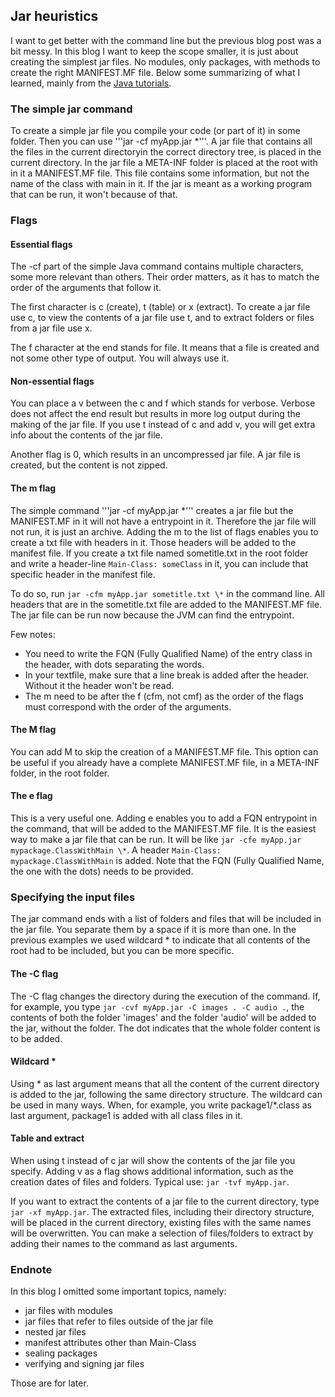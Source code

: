 ## Jar heuristics


I want to get better with the command line but the previous blog post was a bit messy. In this blog I want to keep the scope smaller, it is just about creating the simplest jar files. No modules, only packages, with methods to create the right MANIFEST.MF file. Below some summarizing of what I learned, mainly from the [Java tutorials](https://docs.oracle.com/javase/tutorial/deployment/jar/index.html).


### The simple jar command

To create a simple jar file you compile your code (or part of it) in some folder. Then you can use '''jar -cf myApp.jar \*'''. A jar file that contains all the files in the current directoryin the correct directory tree, is placed in the current directory. In the jar file a META-INF folder is placed at the root with in it a MANIFEST.MF file. This file contains some information, but not the name of the class with main in it. If the jar is meant as a working program that can be run, it won't because of that.


### Flags

#### Essential flags

The -cf part of the simple Java command contains multiple characters, some more relevant than others. Their order matters, as it has to match the order of the arguments that follow it.

The first character is c (create), t (table) or x (extract). To create a jar file use c, to view the contents of a jar file use t, and to extract folders or files from a jar file use x.

The f character at the end stands for file. It means that a file is created and not some other type of output. You will always use it.


#### Non-essential flags

You can place a v between the c and f which stands for verbose. Verbose does not affect the end result but results in more log output during the making of the jar file. If you use t instead of c and add v, you will get extra info about the contents of the jar file.

Another flag is 0, which results in an uncompressed jar file. A jar file is created, but the content is not zipped. 


#### The m flag

The simple command '''jar -cf myApp.jar \*''' creates a jar file but the MANIFEST.MF in it will not have a entrypoint in it. Therefore the jar file will not run, it is just an archive. Adding the m to the list of flags enables you to create a txt file with headers in it. Those headers will be added to the manifest file. If you create a txt file named sometitle.txt in the root folder and write a header-line ```Main-Class: someClass``` in it, you can include that specific header in the manifest file.

To do so, run ```jar -cfm myApp.jar sometitle.txt \*``` in the command line. All headers that are in the sometitle.txt file are added to the MANIFEST.MF file. The jar file can be run now because the JVM can find the entrypoint.

Few notes:
- You need to write the FQN (Fully Qualified Name) of the entry class in the header, with dots separating the words.
- In your textfile, make sure that a line break is added after the header. Without it the header won't be read.
- The m need to be after the f (cfm, not cmf) as the order of the flags must correspond with the order of the arguments.


#### The M flag 

You can add M to skip the creation of a MANIFEST.MF file. This option can be useful if you already have a complete MANIFEST.MF file, in a META-INF folder, in the root folder. 


#### The e flag

This is a very useful one. Adding e enables you to add a FQN entrypoint in the command, that will be added to the MANIFEST.MF file. It is the easiest way to make a jar file that can be run. It will be like ```jar -cfe myApp.jar mypackage.ClassWithMain \*```. A header ```Main-Class: mypackage.ClassWithMain``` is added. Note that the FQN (Fully Qualified Name, the one with the dots) needs to be provided.


### Specifying the input files

The jar command ends with a list of folders and files that will be included in the jar file. You separate them by a space if it is more than one. In the previous examples we used wildcard * to indicate that all contents of the root had to be included, but you can be more specific.


#### The -C flag

The -C flag changes the directory during the execution of the command. If, for example, you type ```jar -cvf myApp.jar -C images . -C audio .```, the contents of both the folder 'images' and the folder 'audio' will be added to the jar, without the folder. The dot indicates that the whole folder content is to be added. 


#### Wildcard *

Using * as last argument means that all the content of the current directory is added to the jar, following the same directory structure. The wildcard can be used in many ways. When, for example, you write package1/*.class as last argument, package1 is added with all class files in it. 


#### Table and extract

When using t instead of c jar will show the contents of the jar file you specify. Adding v as a flag shows additional information, such as the creation dates of files and folders. Typical use: ```jar -tvf myApp.jar```. 

If you want to extract the contents of a jar file to the current directory, type ```jar -xf myApp.jar```. The extracted files, including their directory structure, will be placed in the current directory, existing files with the same names will be overwritten. You can make a selection of files/folders to extract by adding their names to the command as last arguments.


### Endnote

In this blog I omitted some important topics, namely:

- jar files with modules
- jar files that refer to files outside of the jar file
- nested jar files
- manifest attributes other than Main-Class
- sealing packages
- verifying and signing jar files

Those are for later.






